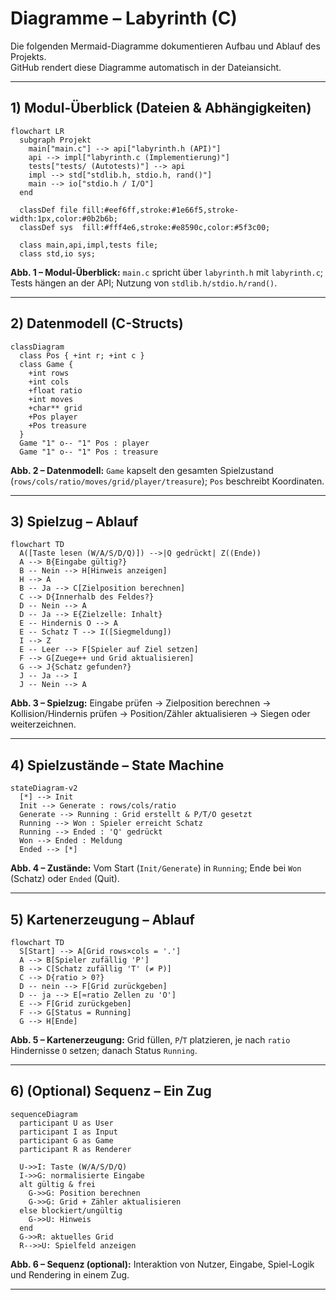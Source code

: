 # Diagramme – Labyrinth (C)

Die folgenden Mermaid-Diagramme dokumentieren Aufbau und Ablauf des Projekts.  
GitHub rendert diese Diagramme automatisch in der Dateiansicht.

---

## 1) Modul-Überblick (Dateien & Abhängigkeiten)

```mermaid
flowchart LR
  subgraph Projekt
    main["main.c"] --> api["labyrinth.h (API)"]
    api --> impl["labyrinth.c (Implementierung)"]
    tests["tests/ (Autotests)"] --> api
    impl --> std["stdlib.h, stdio.h, rand()"]
    main --> io["stdio.h / I/O"]
  end

  classDef file fill:#eef6ff,stroke:#1e66f5,stroke-width:1px,color:#0b2b6b;
  classDef sys  fill:#fff4e6,stroke:#e8590c,color:#5f3c00;

  class main,api,impl,tests file;
  class std,io sys;
```

**Abb. 1 – Modul-Überblick:** `main.c` spricht über `labyrinth.h` mit `labyrinth.c`; Tests hängen an der API; Nutzung von `stdlib.h/stdio.h/rand()`.

---

## 2) Datenmodell (C-Structs)

```mermaid
classDiagram
  class Pos { +int r; +int c }
  class Game {
    +int rows
    +int cols
    +float ratio
    +int moves
    +char** grid
    +Pos player
    +Pos treasure
  }
  Game "1" o-- "1" Pos : player
  Game "1" o-- "1" Pos : treasure
```

**Abb. 2 – Datenmodell:** `Game` kapselt den gesamten Spielzustand (`rows/cols/ratio/moves/grid/player/treasure`); `Pos` beschreibt Koordinaten.

---

## 3) Spielzug – Ablauf

```mermaid
flowchart TD
  A([Taste lesen (W/A/S/D/Q)]) -->|Q gedrückt| Z((Ende))
  A --> B{Eingabe gültig?}
  B -- Nein --> H[Hinweis anzeigen]
  H --> A
  B -- Ja --> C[Zielposition berechnen]
  C --> D{Innerhalb des Feldes?}
  D -- Nein --> A
  D -- Ja --> E{Zielzelle: Inhalt}
  E -- Hindernis O --> A
  E -- Schatz T --> I([Siegmeldung])
  I --> Z
  E -- Leer --> F[Spieler auf Ziel setzen]
  F --> G[Zuege++ und Grid aktualisieren]
  G --> J{Schatz gefunden?}
  J -- Ja --> I
  J -- Nein --> A
```

**Abb. 3 – Spielzug:** Eingabe prüfen → Zielposition berechnen → Kollision/Hindernis prüfen → Position/Zähler aktualisieren → Siegen oder weiterzeichnen.

---

## 4) Spielzustände – State Machine

```mermaid
stateDiagram-v2
  [*] --> Init
  Init --> Generate : rows/cols/ratio
  Generate --> Running : Grid erstellt & P/T/O gesetzt
  Running --> Won : Spieler erreicht Schatz
  Running --> Ended : 'Q' gedrückt
  Won --> Ended : Meldung
  Ended --> [*]
```

**Abb. 4 – Zustände:** Vom Start (`Init/Generate`) in `Running`; Ende bei `Won` (Schatz) oder `Ended` (Quit).

---

## 5) Kartenerzeugung – Ablauf

```mermaid
flowchart TD
  S[Start] --> A[Grid rows×cols = '.']
  A --> B[Spieler zufällig 'P']
  B --> C[Schatz zufällig 'T' (≠ P)]
  C --> D{ratio > 0?}
  D -- nein --> F[Grid zurückgeben]
  D -- ja --> E[≈ratio Zellen zu 'O']
  E --> F[Grid zurückgeben]
  F --> G[Status = Running]
  G --> H[Ende]
```

**Abb. 5 – Kartenerzeugung:** Grid füllen, `P`/`T` platzieren, je nach `ratio` Hindernisse `O` setzen; danach Status `Running`.

---

## 6) (Optional) Sequenz – Ein Zug

```mermaid
sequenceDiagram
  participant U as User
  participant I as Input
  participant G as Game
  participant R as Renderer

  U->>I: Taste (W/A/S/D/Q)
  I->>G: normalisierte Eingabe
  alt gültig & frei
    G->>G: Position berechnen
    G->>G: Grid + Zähler aktualisieren
  else blockiert/ungültig
    G->>U: Hinweis
  end
  G->>R: aktuelles Grid
  R-->>U: Spielfeld anzeigen
```

**Abb. 6 – Sequenz (optional):** Interaktion von Nutzer, Eingabe, Spiel-Logik und Rendering in einem Zug.

---
